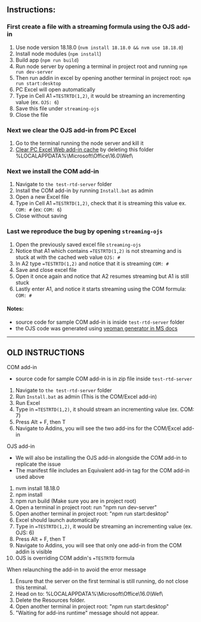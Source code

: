 ## Instructions:

### First create a file with a streaming formula using the OJS add-in
1. Use node version 18.18.0 (`nvm install 18.18.0 && nvm use 18.18.0`)
2. Install node modules (`npm install`)
3. Build app (`npm run build`)
4. Run node server by opening a terminal in project root and running `npm run dev-server`
5. Then run addin in excel by opening another terminal in project root: `npm run start:desktop`
6. PC Excel will open automatically
7. Type in Cell A1 `=TESTRTD(1,2)`, it would be streaming an incrementing value (ex. `OJS: 6`)
8. Save this file under `streaming-ojs`
9. Close the file

### Next we clear the OJS add-in from PC Excel
1. Go to the terminal running the node server and kill it
2. [Clear PC Excel Web add-in cache](https://learn.microsoft.com/en-us/office/dev/add-ins/testing/clear-cache#manually-clear-the-cache-in-excel-word-and-powerpoint) by deleting this folder %LOCALAPPDATA%\Microsoft\Office\16.0\Wef\

### Next we install the COM add-in
1. Navigate to `the test-rtd-server` folder
2. Install the COM add-in by running `Install.bat` as admin
3. Open a new Excel file
4. Type in Cell A1 `=TESTRTD(1,2)`, check that it is streaming this value ex. `COM: #` (ex: `COM: 6`)
5. Close without saving

### Last we reproduce the bug by opening `streaming-ojs`
1. Open the previously saved excel file `streaming-ojs`
2. Notice that A1 which contains `=TESTRTD(1,2)` is not streaming and is stuck at with the cached web value `OJS: #` 
3. In A2 type `=TESTRTD(1,2)` and notice that it is streaming `COM: #`
4. Save and close excel file
5. Open it once again and notice that A2 resumes streaming but A1 is still stuck
6. Lastly enter A1, and notice it starts streaming using the COM formula: `COM: #`

#### Notes:
- source code for sample COM add-in is inside `test-rtd-server` folder
- the OJS code was generated using [yeoman generator in MS docs](https://learn.microsoft.com/en-us/office/dev/add-ins/develop/yeoman-generator-overview)


---
## OLD INSTRUCTIONS
COM add-in

- source code for sample COM add-in is in zip file inside `test-rtd-server`

1. Navigate to `the test-rtd-server` folder
2. Run `Install.bat` as admin (This is the COM/Excel add-in)
3. Run Excel
4. Type in `=TESTRTD(1,2)`, it should stream an incrementing value (ex. COM: 7)
5. Press Alt + F, then T
6. Navigate to Addins, you will see the two add-ins for the COM/Excel add-in

OJS add-in

- We will also be installing the OJS add-in alongside the COM add-in to replicate the issue
- The manifest file includes an Equivalent add-in tag for the COM add-in used above

1. nvm install 18.18.0
2. npm install
3. npm run build (Make sure you are in project root)
4. Open a terminal in project root: run "npm run dev-server"
5. Open another terminal in project root: "npm run start:desktop"
6. Excel should launch automatically
7. Type in `=TESTRTD(1,2)`, it would be streaming an incrementing value (ex. OJS: 6)
8. Press Alt + F, then T
9. Navigate to Addins, you will see that only one add-in from the COM addin is visible
10. OJS is overriding COM addin's `=TESTRTD` formula

When relaunching the add-in to avoid the error message

1. Ensure that the server on the first terminal is still running, do not close this terminal.
2. Head on to: %LOCALAPPDATA%\Microsoft\Office\16.0\Wef\
3. Delete the Resources folder.
4. Open another terminal in project root: "npm run start:desktop"
5. "Waiting for add-ins runtime" message should not appear.
